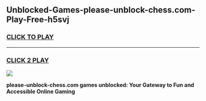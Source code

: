 
## Unblocked-Games-please-unblock-chess.com-Play-Free-h5svj
<h3>
<a href="https://premium76.site?title=please-unblock-chess.com&ref=18A1">CLICK TO PLAY</a></h3>
<hr>

<h3>
<a href="https://premium76.site?title=please-unblock-chess.com&ref=18A1">CLICK 2 PLAY</a>
  
</h3>

<a href="https://premium76.site?title=please-unblock-chess.com&ref=18A1"><img src="https://clearcache.store/games.png"></a>


**please-unblock-chess.com games unblocked: Your Gateway to Fun and Accessible Online Gaming**
